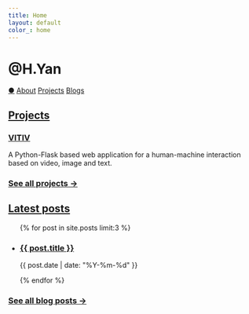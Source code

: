 ```yaml
---
title: Home
layout: default
color_: home
---
```


<r-grid class="main" columns=6 columns-s=4 columns-xs=2>

<r-cell order="-10" span=4 span-s=2>
    <h1>@H.Yan</h1>
</r-cell>

<r-cell order="-9" class="menu" span=2 span-s=2>
    <div class='focus0'>
      <a href="/">&#x25CF;</a>
      <a href="/about/">About</a>
      <a href="/project/">Projects</a>
      <a href="/blog/">Blogs</a>
    </div>
</r-cell>

<!-- grid -->
<r-cell span=6>
<h2 class="margin-b-4"><a href="/project/">Projects</a></h2>

<h3><a href="/vitiv/">VITIV</a></h3>
<p>A Python-Flask based web application for a human-machine interaction based on video, image and text.
</p>

<h3><a href="/project/" class="dimmed">See all projects &rarr;</a></h3>
</r-cell>

<r-cell span=6>
<h2 class="margin-b-4"><a href="/blog/">Latest posts</a></h2>

<ul>
  {% for post in site.posts limit:3 %}
    <li>
      <h3><a href="{{ post.url | relative_url }}">{{ post.title }}</a></h3>
      <p>{{ post.date | date: "%Y-%m-%d" }}</p>
      <!-- <p>{{ post.excerpt | strip_html | truncatewords: 30 }}</p> -->
    </li>
  {% endfor %}
</ul>

<h3><a href="/blog/" class="dimmed">See all blog posts &rarr;</a></h3>
</r-cell>

<!-- 
<r-cell class="intro" order-s="-2" order-xs="-2" span=2 span-s=3 span-xs=row>
    <div class="intro-content">
        <p>
        Hey, this is H.Yan. <br>
        <br>
        Researcher, Engineer, Quant<br> 
        a curious human being<br>
        <br>
        based in Shanghai, China<br> 
        educated in France<br>
        </p>
    </div>
</r-cell> -->

</r-grid>